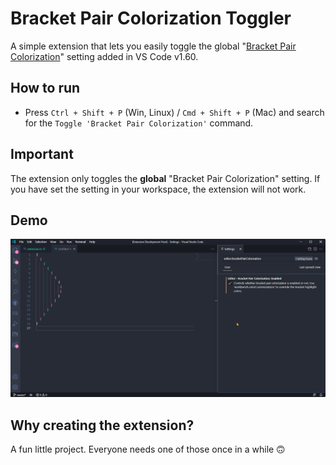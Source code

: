 # Bracket Pair Colorization Toggler

A simple extension that lets you easily toggle the global "[Bracket Pair Colorization](https://code.visualstudio.com/updates/v1_60#_high-performance-bracket-pair-colorization)" setting added in VS Code v1.60.

## How to run

- Press `Ctrl + Shift + P` (Win, Linux) / `Cmd + Shift + P` (Mac) and search for the `Toggle 'Bracket Pair Colorization'` command.

## Important

The extension only toggles the **global** "Bracket Pair Colorization" setting. If you have set the setting in your workspace, the extension will not work.

## Demo

![Bracket Pair Colorization Toggler Demo](/assets/bracket-pair-toggler-demo.gif)

## Why creating the extension?

A fun little project. Everyone needs one of those once in a while 🙃

